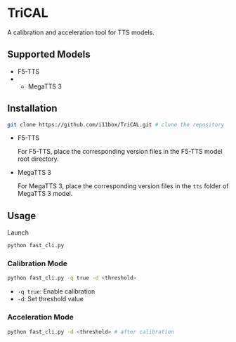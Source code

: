 # TriCAL 
A calibration and acceleration tool for TTS models.
## Supported Models
- F5-TTS
- - MegaTTS 3

## Installation
```bash
git clone https://github.com/i11box/TriCAL.git # clone the repository
```

- F5-TTS
  
  For F5-TTS, place the corresponding version files in the F5-TTS model root directory.
- MegaTTS 3
  
  For MegaTTS 3, place the corresponding version files in the `tts` folder of MegaTTS 3 model.

## Usage
Launch
```bash
python fast_cli.py
```

### Calibration Mode
```bash
python fast_cli.py -q true -d <threshold>
```
- `-q true`: Enable calibration
- `-d`: Set threshold value

### Acceleration Mode
```bash
python fast_cli.py -d <threshold> # after calibration
```